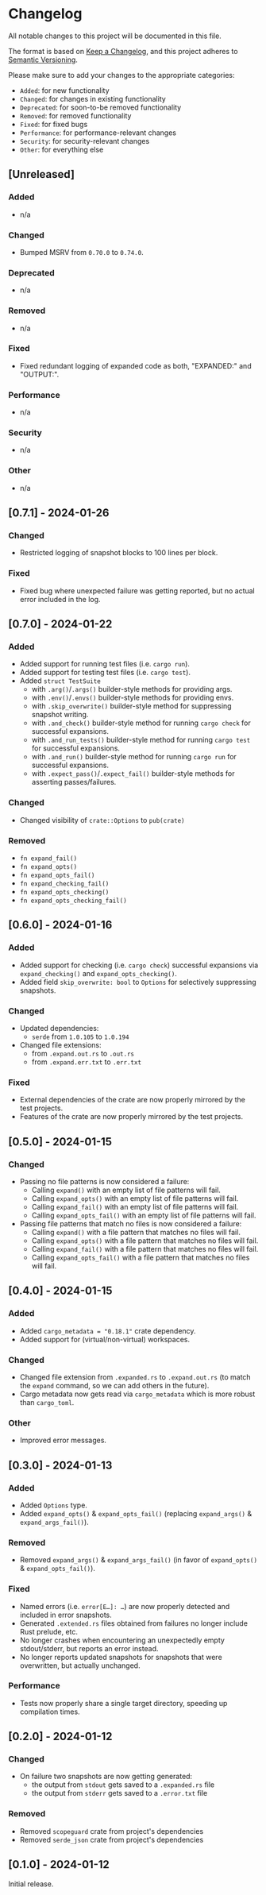 # Changelog

All notable changes to this project will be documented in this file.

The format is based on [Keep a Changelog](https://keepachangelog.com/en/1.0.0/),
and this project adheres to [Semantic Versioning](https://semver.org/spec/v2.0.0.html).

Please make sure to add your changes to the appropriate categories:

- `Added`: for new functionality
- `Changed`: for changes in existing functionality
- `Deprecated`: for soon-to-be removed functionality
- `Removed`: for removed functionality
- `Fixed`: for fixed bugs
- `Performance`: for performance-relevant changes
- `Security`: for security-relevant changes
- `Other`: for everything else

## [Unreleased]

### Added

- n/a

### Changed

- Bumped MSRV from `0.70.0` to `0.74.0`.

### Deprecated

- n/a

### Removed

- n/a

### Fixed

- Fixed redundant logging of expanded code as both, "EXPANDED:" and "OUTPUT:".

### Performance

- n/a

### Security

- n/a

### Other

- n/a

## [0.7.1] - 2024-01-26

### Changed

- Restricted logging of snapshot blocks to 100 lines per block.

### Fixed

- Fixed bug where unexpected failure was getting reported, but no actual error included in the log.

## [0.7.0] - 2024-01-22

### Added

- Added support for running test files (i.e. `cargo run`).
- Added support for testing test files (i.e. `cargo test`).
- Added `struct TestSuite`
  - with `.arg()`/`.args()` builder-style methods for providing args.
  - with `.env()`/`.envs()` builder-style methods for providing envs.
  - with `.skip_overwrite()` builder-style method for suppressing snapshot writing.
  - with `.and_check()` builder-style method for running `cargo check` for successful expansions.
  - with `.and_run_tests()` builder-style method for running `cargo test` for successful expansions.
  - with `.and_run()` builder-style method for running `cargo run` for successful expansions.
  - with `.expect_pass()`/`.expect_fail()` builder-style methods for asserting passes/failures.

### Changed

- Changed visibility of `crate::Options` to `pub(crate)`

### Removed

- `fn expand_fail()`
- `fn expand_opts()`
- `fn expand_opts_fail()`
- `fn expand_checking_fail()`
- `fn expand_opts_checking()`
- `fn expand_opts_checking_fail()`

## [0.6.0] - 2024-01-16

### Added

- Added support for checking (i.e. `cargo check`) successful expansions via `expand_checking()` and `expand_opts_checking()`.
- Added field `skip_overwrite: bool` to `Options` for selectively suppressing snapshots.

### Changed

- Updated dependencies:
  - `serde` from `1.0.105` to `1.0.194`
- Changed file extensions:
  - from `.expand.out.rs` to `.out.rs`
  - from `.expand.err.txt` to `.err.txt`

### Fixed

- External dependencies of the crate are now properly mirrored by the test projects.
- Features of the crate are now properly mirrored by the test projects.

## [0.5.0] - 2024-01-15

### Changed

- Passing no file patterns is now considered a failure:
  - Calling `expand()` with an empty list of file patterns will fail.
  - Calling `expand_opts()` with an empty list of file patterns will fail.
  - Calling `expand_fail()` with an empty list of file patterns will fail.
  - Calling `expand_opts_fail()` with an empty list of file patterns will fail.
- Passing file patterns that match no files is now considered a failure:
  - Calling `expand()` with a file pattern that matches no files will fail.
  - Calling `expand_opts()` with a file pattern that matches no files will fail.
  - Calling `expand_fail()` with a file pattern that matches no files will fail.
  - Calling `expand_opts_fail()` with a file pattern that matches no files will fail.

## [0.4.0] - 2024-01-15

### Added

- Added `cargo_metadata = "0.18.1"` crate dependency.
- Added support for (virtual/non-virtual) workspaces.

### Changed

- Changed file extension from `.expanded.rs` to `.expand.out.rs` (to match the `expand` command, so we can add others in the future).
- Cargo metadata now gets read via `cargo_metadata` which is more robust than `cargo_toml`.

### Other

- Improved error messages.

## [0.3.0] - 2024-01-13

### Added

- Added `Options` type.
- Added `expand_opts()` & `expand_opts_fail()` (replacing `expand_args()` & `expand_args_fail()`).

### Removed

- Removed `expand_args()` & `expand_args_fail()` (in favor of `expand_opts()` & `expand_opts_fail()`).

### Fixed

- Named errors (i.e. `error[E…]: …`) are now properly detected and included in error snapshots.
- Generated `.extended.rs` files obtained from failures no longer include Rust prelude, etc.
- No longer crashes when encountering an unexpectedly empty stdout/stderr, but reports an error instead.
- No longer reports updated snapshots for snapshots that were overwritten, but actually unchanged.

### Performance

- Tests now properly share a single target directory, speeding up compilation times.

## [0.2.0] - 2024-01-12

### Changed

- On failure two snapshots are now getting generated:
  - the output from `stdout` gets saved to a `.expanded.rs` file
  - the output from `stderr` gets saved to a `.error.txt` file

### Removed

- Removed `scopeguard` crate from project's dependencies
- Removed `serde_json` crate from project's dependencies

## [0.1.0] - 2024-01-12

Initial release.

